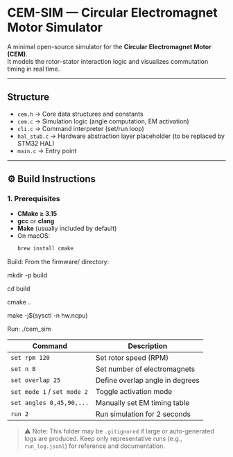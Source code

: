 # CEM-SIM — Circular Electromagnet Motor Simulator

A minimal open-source simulator for the **Circular Electromagnet Motor (CEM)**.  
It models the rotor–stator interaction logic and visualizes commutation timing in real time.

---

## Structure


- `cem.h` → Core data structures and constants  
- `cem.c` → Simulation logic (angle computation, EM activation)  
- `cli.c` → Command interpreter (set/run loop)  
- `hal_stub.c` → Hardware abstraction layer placeholder (to be replaced by STM32 HAL)  
- `main.c` → Entry point  

---

## ⚙️ Build Instructions

### 1. Prerequisites
- **CMake ≥ 3.15**
- **gcc** or **clang**
- **Make** (usually included by default)
- On macOS:  
  ```bash
  brew install cmake


Build:
From the firmware/ directory:

mkdir -p build

cd build

cmake ..

make -j$(sysctl -n hw.ncpu)

Run:
./cem_sim


| Command                     | Description                     |
| --------------------------- | ------------------------------- |
| `set rpm 120`               | Set rotor speed (RPM)           |
| `set n 8`                   | Set number of electromagnets    |
| `set overlap 25`            | Define overlap angle in degrees |
| `set mode 1` / `set mode 2` | Toggle activation mode          |
| `set angles 0,45,90,...`    | Manually set EM timing table    |
| `run 2`                     | Run simulation for 2 seconds    |



> ⚠️ Note: This folder may be `.gitignored` if large or auto-generated logs are produced.
> Keep only representative runs (e.g., `run_log.jsonl`) for reference and documentation.

